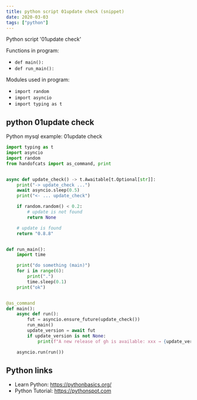```yaml
---
title: python script 01update check (snippet)
date: 2020-03-03
tags: ["python"]
---
```

Python script '01update check'

Functions in program: 
* `def main():`
* `def run_main():`

Modules used in program: 
* `import random`
* `import asyncio`
* `import typing as t`

## python 01update check

Python mysql example: 01update check

```python
import typing as t
import asyncio
import random
from handofcats import as_command, print


async def update_check() -> t.Awaitable[t.Optional[str]]:
    print("-> update_check ...")
    await asyncio.sleep(0.5)
    print("<- ... update_check")

    if random.random() < 0.2:
        # update is not found
        return None

    # update is found
    return "0.8.8"


def run_main():
    import time

    print("do something (main)")
    for i in range(6):
        print(".")
        time.sleep(0.1)
    print("ok")


@as_command
def main():
    async def run():
        fut = asyncio.ensure_future(update_check())
        run_main()
        update_version = await fut
        if update_version is not None:
            print(f"A new release of gh is available: xxx → {update_version}")

    asyncio.run(run())


```

## Python links

- Learn Python: https://pythonbasics.org/
- Python Tutorial: https://pythonspot.com
